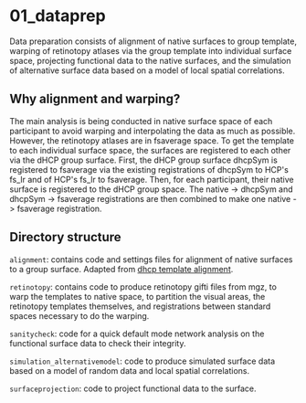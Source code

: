 # 01_dataprep

Data preparation consists of alignment of native surfaces to group template, warping of retinotopy atlases via the group template into individual surface space, projecting functional data to the native surfaces, and the simulation of alternative surface data based on a model of local spatial correlations. 

## Why alignment and warping?

The main analysis is being conducted in native surface space of each participant to avoid warping and interpolating the data as much as possible. However, the retinotopy atlases are in fsaverage space. To get the template to each individual surface space, the surfaces are registered to each other via the dHCP group surface. First, the dHCP group surface dhcpSym is registered to fsaverage via the existing registrations of dhcpSym to HCP's fs_lr and of HCP's fs_lr to fsaverage. Then, for each participant, their native surface is registered to the dHCP group space. The native -> dhcpSym and dhcpSym -> fsaverage registrations are then combined to make one native -> fsaverage registration. 

## Directory structure

`alignment`: contains code and settings files for alignment of native surfaces to a group surface. Adapted from [dhcp template alignment](https://github.com/ecr05/dHCP_template_alignment).

`retinotopy`: contains code to produce retinotopy gifti files from mgz, to warp the templates to native space, to partition the visual areas, the retinotopy templates themselves, and registrations between standard spaces necessary to do the warping.

`sanitycheck`: code for a quick default mode network analysis on the functional surface data to check their integrity.

`simulation_alternativemodel`: code to produce simulated surface data based on a model of random data and local spatial correlations.

`surfaceprojection`: code to project functional data to the surface.